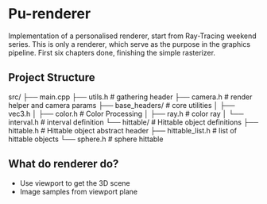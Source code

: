 # Pu-renderer
Implementation of a personalised renderer, start from Ray-Tracing weekend series. This is only a renderer, which serve as the purpose in the graphics pipeline.
First six chapters done, finishing the simple rasterizer. 

## Project Structure
src/
├── main.cpp
├── utils.h # gathering header
├── camera.h # render helper and camera params
├── base_headers/ # core utilities
│ ├── vec3.h
│ ├── color.h # Color Processing
│ ├── ray.h # color ray
│ └── interval.h # interval definition
└── hittable/ # Hittable object definitions
├── hittable.h # Hittable object abstract header
├── hittable_list.h # list of hittable objects
└── sphere.h # sphere hittable

## What do renderer do?
- Use viewport to get the 3D scene
- Image samples from viewport plane